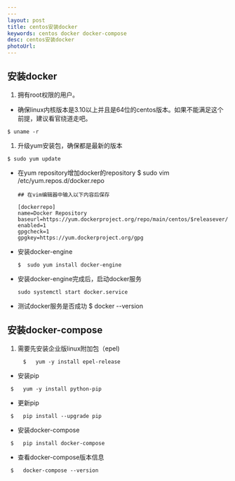 ```yaml
---
---
layout: post
title: centos安装docker
keywords: centos docker docker-compose
desc: centos安装docker
photoUrl:
---
```

## 安装docker
1. 拥有root权限的用户。
* 确保linux内核版本是3.10以上并且是64位的centos版本。如果不能满足这个前提，建议看官绕道走吧。
```
$ uname -r
```

1. 升级yum安装包，确保都是最新的版本
```
$ sudo yum update
```
* 在yum repository增加docker的repository
      $  sudo vim /etc/yum.repos.d/docker.repo

      ## 在vim编辑器中输入以下内容后保存

      [dockerrepo]
      name=Docker Repository
      baseurl=https://yum.dockerproject.org/repo/main/centos/$releasever/
      enabled=1
      gpgcheck=1
      gpgkey=https://yum.dockerproject.org/gpg
* 安装docker-engine

      $  sudo yum install docker-engine
      
* 安装docker-engine完成后，启动docker服务
	
      sudo systemctl start docker.service
*  测试docker服务是否成功
	   $ docker --version

## 安装docker-compose

1. 需要先安装企业版linux附加包（epel)
 ```
      $   yum -y install epel-release
```
* 安装pip
```
 $   yum -y install python-pip
```
* 更新pip
```
 $   pip install --upgrade pip
```
* 安装docker-compose
```
 $   pip install docker-compose
```
* 查看docker-compose版本信息
```
 $   docker-compose --version
```